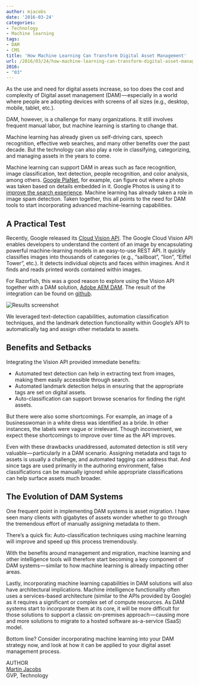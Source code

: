 ```yaml
---
author: mjacobs
date: '2016-03-24'
categories:
- Technology
- Machine learning
tags:
- DAM
- CMS
title: 'How Machine Learning Can Transform Digital Asset Management'
url: /2016/03/24/how-machine-learning-can-transform-digital-asset-management
2016:
- "03"
---
```


As the use and need for digital assets increase, so too does the cost and complexity of Digital asset management (DAM) — especially in a world where people are adopting devices with screens of all sizes (e.g., desktop, mobile, tablet, etc.).


DAM, however, is a challenge for many organizations. It still involves frequent manual labor, but machine learning is starting to change that.

Machine learning has already given us self-driving cars, speech recognition, effective web searches, and many other benefits over the past decade. But the technology can also play a role in classifying, categorizing, and managing assets in the years to come.

Machine learning can support DAM in areas such as face recognition, image classification, text detection, people recognition, and color analysis, among others. [Google PlaNet](http://www.theverge.com/2016/2/25/11112594/google-new-deep-learning-image-location-planet), for example, can figure out where a photo was taken based on details embedded in it. Google Photos is using it to [improve the search experience](http://googleresearch.blogspot.com/2013/06/improving-photo-search-step-across.html). Machine learning has already taken a role in image spam detection. Taken together, this all points to the need for DAM tools to start incorporating advanced machine-learning capabilities.

A Practical Test
----------------
Recently, Google released its [Cloud Vision API](https://cloud.google.com/vision/). The Google Cloud Vision API enables developers to understand the content of an image by encapsulating powerful machine-learning models in an easy-to-use REST API. It quickly classifies images into thousands of categories (e.g., “sailboat”, “lion”, “Eiffel Tower”, etc.). It detects individual objects and faces within imagines. And it finds and reads printed words contained within images.

For Razorfish, this was a good reason to explore using the Vision API together with a DAM solution, [Adobe AEM DAM](http://www.adobe.com/content/dam/Adobe/en/solutions/web-experience-management/pdfs/datasheet-aem-dam-ue.pdf). The result of the integration can be found on [github](https://github.com/razorfish/autotagworkflow).

![Results screenshot](/media/dam_screenshot1.png "Results screenshot")

We leveraged text-detection capabilities, automation classification techniques, and the landmark detection functionality within Google’s API to automatically tag and assign other metadata to assets.

Benefits and Setbacks
---------------------
Integrating the Vision API provided immediate benefits:

- Automated text detection can help in extracting text from images, making them easily accessible through search.
- Automated landmark detection helps in ensuring that the appropriate tags are set on digital assets.
- Auto-classification can support browse scenarios for finding the right assets.

But there were also some shortcomings. For example, an image of a businesswoman in a white dress was identified as a bride. In other instances, the labels were vague or irrelevant. Though inconvenient, we expect these shortcomings to improve over time as the API improves.

Even with these drawbacks unaddressed, automated detection is still very valuable — particularly in a DAM scenario. Assigning metadata and tags to assets is usually a challenge, and automated tagging can address that. And since tags are used primarily in the authoring environment, false classifications can be manually ignored while appropriate classifications can help surface assets much broader.

The Evolution of DAM Systems
---------------------
One frequent point in implementing DAM systems is asset migration. I have seen many clients with gigabytes of assets wonder whether to go through the tremendous effort of manually assigning metadata to them.

There’s a quick fix: Auto-classification techniques using machine learning will improve and speed up this process tremendously.

With the benefits around management and migration, machine learning and other intelligence tools will therefore start becoming a key component of DAM systems — similar to how machine learning is already impacting other areas.

Lastly, incorporating machine learning capabilities in DAM solutions will also have architectural implications. Machine intelligence functionality often uses a services-based architecture (similar to the APIs provided by Google) as it requires a significant or complex set of compute resources. As DAM systems start to incorporate them at its core, it will be more difficult for those solutions to support a classic on-premises approach — causing more and more solutions to migrate to a hosted software as-a-service (SaaS) model.

Bottom line? Consider incorporating machine learning into your DAM strategy now, and look at how it can be applied to your digital asset management process.

<span class="author">AUTHOR</span>  
<a href="https://www.linkedin.com/in/martinjacobs1" class="author-name">Martin Jacobs</a>  
GVP, Technology
